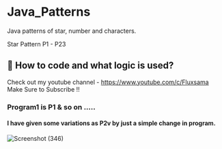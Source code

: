 # Java_Patterns
Java patterns of star, number and characters.

Star Pattern P1 - P23

## 📌 How to code and what logic is used? 

Check out my youtube channel - https://www.youtube.com/c/Fluxsama  Make Sure to Subscribe !! 

 ### Program1 is P1 & so on ..... 
 
 #### I have given some variations as P2v by just a simple change in program.
 
 
 
 ![Screenshot (346)](https://user-images.githubusercontent.com/48413868/122639174-fcc1a680-d115-11eb-8ca8-be7fc2b1f054.png)




